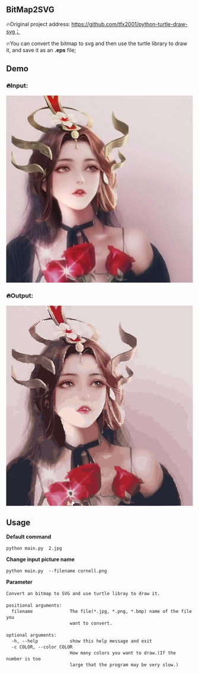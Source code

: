 ## BitMap2SVG



🔥Original project address: https://github.com/tfx2001/python-turtle-draw-svg；

🔥You can convert the bitmap to svg and then use the turtle library to draw it, and save it as an **.eps** file;



## Demo

### 🔥Input:

![](https://github.com/Inmessionant/BitMap2SVG/blob/main/2.jpg)



### 🔥Output:

![](https://github.com/Inmessionant/BitMap2SVG/blob/main/result.png)





## Usage



**Default command**

```
python main.py  2.jpg
```

**Change input picture name**

```
python main.py  --filename cornell.png
```

**Parameter**

```
Convert an bitmap to SVG and use turtle libray to draw it.

positional arguments:
  filename              The file(*.jpg, *.png, *.bmp) name of the file you
                        want to convert.

optional arguments:
  -h, --help            show this help message and exit
  -c COLOR, --color COLOR
                        How many colors you want to draw.(If the number is too
                        large that the program may be very slow.)
```